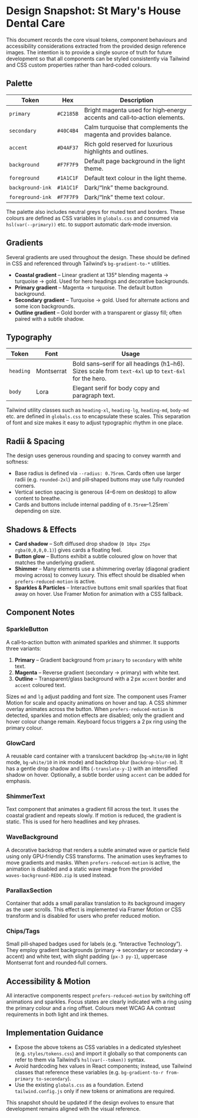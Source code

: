 # Design Snapshot: St Mary's House Dental Care

This document records the core visual tokens, component behaviours and accessibility considerations extracted from the provided design reference images.  The intention is to provide a single source of truth for future development so that all components can be styled consistently via Tailwind and CSS custom properties rather than hard‑coded colours.

## Palette

| Token           | Hex    | Description                                                    |
|-----------------|--------|----------------------------------------------------------------|
| `primary`       | `#C2185B` | Bright magenta used for high‑energy accents and call‑to‑action elements. |
| `secondary`     | `#40C4B4` | Calm turquoise that complements the magenta and provides balance. |
| `accent`        | `#D4AF37` | Rich gold reserved for luxurious highlights and outlines.     |
| `background`    | `#F7F7F9` | Default page background in the light theme.                   |
| `foreground`    | `#1A1C1F` | Default text colour in the light theme.                       |
| `background‑ink`| `#1A1C1F` | Dark/“Ink” theme background.                                  |
| `foreground‑ink`| `#F7F7F9` | Dark/“Ink” theme text colour.                                 |

The palette also includes neutral greys for muted text and borders.  These colours are defined as CSS variables in `globals.css` and consumed via `hsl(var(--primary))` etc. to support automatic dark‑mode inversion.

## Gradients

Several gradients are used throughout the design.  These should be defined in CSS and referenced through Tailwind’s `bg-gradient-to‑*` utilities.

* **Coastal gradient** – Linear gradient at 135° blending magenta → turquoise → gold.  Used for hero headings and decorative backgrounds.
* **Primary gradient** – Magenta → turquoise.  The default button background.
* **Secondary gradient** – Turquoise → gold.  Used for alternate actions and some icon backgrounds.
* **Outline gradient** – Gold border with a transparent or glassy fill; often paired with a subtle shadow.

## Typography

| Token        | Font        | Usage                              |
|-------------|------------|------------------------------------|
| `heading`   | Montserrat | Bold sans–serif for all headings (h1–h6).  Sizes scale from `text‑4xl` up to `text‑6xl` for the hero. |
| `body`      | Lora       | Elegant serif for body copy and paragraph text. |

Tailwind utility classes such as `heading‑xl`, `heading‑lg`, `heading‑md`, `body‑md` etc. are defined in `globals.css` to encapsulate these scales.  This separation of font and size makes it easy to adjust typographic rhythm in one place.

## Radii & Spacing

The design uses generous rounding and spacing to convey warmth and softness:

* Base radius is defined via `--radius: 0.75rem`.  Cards often use larger radii (e.g. `rounded‑2xl`) and pill‑shaped buttons may use fully rounded corners.
* Vertical section spacing is generous (4–6 rem on desktop) to allow content to breathe.
* Cards and buttons include internal padding of `0.75rem`–1.25rem` depending on size.

## Shadows & Effects

* **Card shadow** – Soft diffused drop shadow (`0 10px 25px rgba(0,0,0,0.1)`) gives cards a floating feel.
* **Button glow** – Buttons exhibit a subtle coloured glow on hover that matches the underlying gradient.
* **Shimmer** – Many elements use a shimmering overlay (diagonal gradient moving across) to convey luxury.  This effect should be disabled when `prefers‑reduced‑motion` is active.
* **Sparkles & Particles** – Interactive buttons emit small sparkles that float away on hover.  Use Framer Motion for animation with a CSS fallback.

## Component Notes

### SparkleButton

A call‑to‑action button with animated sparkles and shimmer.  It supports three variants:

1. **Primary** – Gradient background from `primary` to `secondary` with white text.
2. **Magenta** – Reverse gradient (secondary → primary) with white text.
3. **Outline** – Transparent/glass background with a 2 px `accent` border and `accent` coloured text.

Sizes `md` and `lg` adjust padding and font size.  The component uses Framer Motion for scale and opacity animations on hover and tap.  A CSS shimmer overlay animates across the button.  When `prefers‑reduced‑motion` is detected, sparkles and motion effects are disabled; only the gradient and hover colour change remain.  Keyboard focus triggers a 2 px ring using the primary colour.

### GlowCard

A reusable card container with a translucent backdrop (`bg‑white/80` in light mode, `bg‑white/10` in ink mode) and backdrop blur (`backdrop‑blur‑sm`).  It has a gentle drop shadow and lifts (`‑translate‑y‑1`) with an intensified shadow on hover.  Optionally, a subtle border using `accent` can be added for emphasis.

### ShimmerText

Text component that animates a gradient fill across the text.  It uses the coastal gradient and repeats slowly.  If motion is reduced, the gradient is static.  This is used for hero headlines and key phrases.

### WaveBackground

A decorative backdrop that renders a subtle animated wave or particle field using only GPU‑friendly CSS transforms.  The animation uses keyframes to move gradients and masks.  When `prefers‑reduced‑motion` is active, the animation is disabled and a static wave image from the provided `waves‑background‑REDO.zip` is used instead.

### ParallaxSection

Container that adds a small parallax translation to its background imagery as the user scrolls.  This effect is implemented via Framer Motion or CSS transform and is disabled for users who prefer reduced motion.

### Chips/Tags

Small pill‑shaped badges used for labels (e.g. “Interactive Technology”).  They employ gradient backgrounds (primary → secondary or secondary → accent) and white text, with slight padding (`px‑3 py‑1`), uppercase Montserrat font and rounded‑full corners.

## Accessibility & Motion

All interactive components respect `prefers‑reduced‑motion` by switching off animations and sparkles.  Focus states are clearly indicated with a ring using the primary colour and a ring offset.  Colours meet WCAG AA contrast requirements in both light and ink themes.

## Implementation Guidance

* Expose the above tokens as CSS variables in a dedicated stylesheet (e.g. `styles/tokens.css`) and import it globally so that components can refer to them via Tailwind’s `hsl(var(--token))` syntax.
* Avoid hardcoding hex values in React components; instead, use Tailwind classes that reference these variables (e.g. `bg-gradient-to-r from-primary to-secondary`).
* Use the existing `globals.css` as a foundation.  Extend `tailwind.config.js` only if new tokens or animations are required.

This snapshot should be updated if the design evolves to ensure that development remains aligned with the visual reference.
